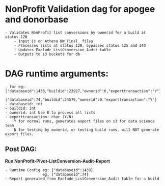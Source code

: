 # NonProfit Validation dag for apogee and donorbase
    - Validates NonProfit list conversions by ownerid for a build at status 120 
        - Input is on Athena DW_Final_ files
        - Processes lists at status 120, bypasses status 125 and 140 
        - Updates Exclude_ListConversion_Audit table
        - Outputs to s3 buckets for db 
    

# DAG runtime arguments:
    - for eg:- {"databaseid":1438,"buildid":23927,"ownerid":0,"exporttransaction":"Y"}
               {"databaseid":74,"buildid":24579,"ownerid":0,"exporttransaction":"Y"}
    - databaseid: int
    - buildid: int
    - ownerid: int Use O to process all lists
    - exporttransaction: char (Y/N)
        Y for normal runs, generates export files on s3 for data science team 
        N for testing by ownerid, or testing build runs, will NOT generate export files.

## Post DAG: 
**Run NonProfit-Pivot-ListConversion-Audit-Report**

    - Runtime Config eg: {"databaseid":1438}
                     eg: {"databaseid":74}
    - Report generated from Exclude_ListConversion_Audit table for a build


